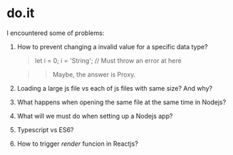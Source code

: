 # do.it

I encountered some of problems:

1. How to prevent changing a invalid value for a specific data type?
    > let i = 0;
    > i = 'String'; // Must throw an error at here

    >> Maybe, the answer is Proxy.

2. Loading a large js file vs each of js files with same size? And why?

3. What happens when opening the same file at the same time in Nodejs?

4. What will we must do when setting up a Nodejs app?

5. Typescript vs ES6?

6. How to trigger *render* funcion in Reactjs?
